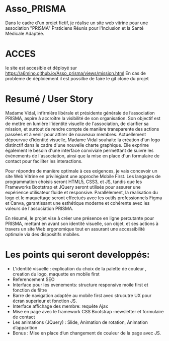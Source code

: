 # Asso_PRISMA
Dans le cadre d'un projet fictif, je réalise un site web vitrine pour une association "PRISMA" Praticiens Réunis pour l'Inclusion et la Santé Médicale Adaptée.

# ACCES
le site est accesible et déployé sur https://a6mino.github.io/Asso_prisma/views/mission.html
En cas de probleme de déploiement il est possilbe de faire le git clone du projet

# Resumé / User Story
Madame Vidal, infirmière libérale et présidente générale de l’association PRISMA, aspire à accroître la visibilité de son organisation. 
Son objectif est de mettre en lumière l'identité visuelle de l'association, de clarifier sa mission, et surtout de rendre compte de manière transparente des actions passées et à venir pour attirer de nouveaux membres. Actuellement dépourvue d’identité visuelle, Madame Vidal souhaite la création d'un logo distinctif dans le cadre d'une nouvelle charte graphique. Elle exprime également le besoin d'une interface conviviale permettant de suivre les événements de l'association, ainsi que la mise en place d'un formulaire de contact pour faciliter les interactions. 

Pour répondre de manière optimale à ces exigences, je vais concevoir un site Web Vitrine en privilégiant une approche Mobile First. Les langages de programmation choisis seront HTML5, CSS3, et JS, tandis que les Frameworks Bootstrap et JQuery seront utilisés pour assurer une expérience utilisateur fluide et responsive.
Parallèlement, la réalisation du logo et le maquettage seront effectués avec les outils professionnels Figma et Canva, garantissant une esthétique moderne et cohérente avec les valeurs de l'association PRISMA. 

En résumé, le projet vise à créer une présence en ligne percutante pour PRISMA, mettant en avant son identité visuelle, son objet, et ses actions à travers un site Web ergonomique tout en assurant une accessibilité optimale via des dispositifs mobiles.


# Les points qui seront developpés:
- L'identité visuelle : explication du choix de la palette de couleur , creation du logo, maquette en mobile first
- Referencement SEO
- Interface pour les evenements: structure responsive moile first et fonction de filtre
- Barre de navigation adaptée au mobile first avec strucutre UX pour écran superieur et fonction JS.
- Interface affichage des membre: requête Ajax
- Mise en page avec le framework CSS Bootstrap :newsletter et formulaire de contact
- Les animations (JQuery) : Slide, Animation de rotation, Animation d’apparition
- Bonus : Mise en place d’un changement de couleur de la page avec JS.
